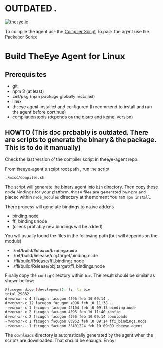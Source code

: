 # OUTDATED .

[![theeye.io](https://theeye.io/img/logo2.png)](https://theeye.io/en/index.html)

To compile the agent use the [Compiler Script](https://github.com/interactar/theeye-agent/blob/master/misc/compiler.sh)
To pack the agent use the [Packager Script](https://github.com/interactar/theeye-agent/blob/master/misc/packager.sh)

# Build TheEye Agent for Linux

## Prerequisites

* git
* npm 3 (at least)
* zeit/pkg (npm package globally installed)
* linux
* theeye agent installed and configured (I recommend to install and run the agent before continue)
* compilation tools (depends on the distro and kernel version)

## HOWTO (This doc probably is outdated. There are scripts to generate the binary & the package. This is to do it manually)

Check the last version of the compiler script in theeye-agent repo.

From theeye-agent's script root path , run the script

`./misc/compiler.sh`

The script will generate the binary agent into `bin` directory.
Then copy these node bindings for your platform. those files are generated by npm and placed within `node_modules` directory
at the moment You ran `npm install`.

There process will generate bindings to native addons

* binding.node
* ffi_bindings.node
* (check probably new bindings will be added)

You will usually found the files in the following path (but will depends on the module)

* ./ref/build/Release/binding.node
* ./ref/build/Release/obj.target/binding.node
* ./ffi/build/Release/ffi_bindings.node
* ./ffi/build/Release/obj.target/ffi_bindings.node


Finally copy the `config` directory within `bin`. The result should be similar as shown bellow:

```bash
@facugon dice (development): ls -la bin
total 29832
drwxrwxr-x 4 facugon facugon 4096 feb 10 09:14 .
drwxrwxr-x 12 facugon facugon 4096 feb 10 11:38 ..
-rwxrwxr-x 1 facugon facugon 43104 feb 10 09:13 binding.node
drwxrwxr-x 2 facugon facugon 4096 feb 10 11:40 config
drwxr-xr-x 2 facugon facugon 4096 feb 10 09:14 downloads
-rwxrwxr-x 1 facugon facugon 80952 feb 10 09:14 ffi_bindings.node
-rwxrwxr-- 1 facugon facugon 30401224 feb 10 09:09 theeye-agent
```

The `downloads` directory is automatically generated by the agent when the scripts are downloaded.
That should be enough. Enjoy!
